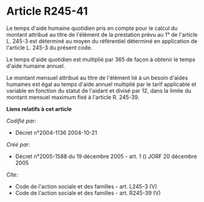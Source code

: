 # Article R245-41

Le temps d'aide humaine quotidien pris en compte pour le calcul du montant attribué au titre de l'élément de la prestation
prévu au 1° de l'article L. 245-3 est déterminé au moyen du référentiel déterminé en application de l'article L. 245-3 du
présent code. 

Le temps d'aide quotidien est multiplié par 365 de façon à obtenir le temps d'aide humaine annuel. 

Le montant mensuel attribué au titre de l'élément lié à un besoin d'aides humaines est égal au temps d'aide annuel multiplié
par le tarif applicable et variable en fonction du statut de l'aidant et divisé par 12, dans la limite du montant mensuel
maximum fixé à l'article R. 245-39.

**Liens relatifs à cet article**

_Codifié par_:

  - Décret n°2004-1136 2004-10-21

_Créé par_:

  - Décret n°2005-1588 du 19 décembre 2005 - art. 1 () JORF 20 décembre 2005

_Cite_:

  - Code de l'action sociale et des familles - art. L245-3 (V)
  - Code de l'action sociale et des familles - art. R245-39 (V)
